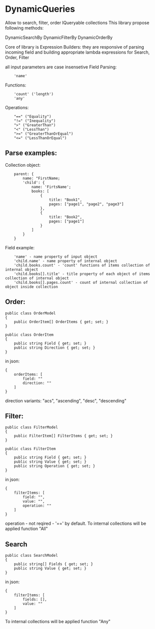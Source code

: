 # DynamicQueries

Allow to search, filter, order IQueryable collections
This library propose following methods:

DynamicSearchBy
DynamicFilterBy
DynamicOrderBy

Core of library is Expression Builders: they are responsive of parsing incoming field 
and building appropriate lambda expressions for Search, Order, Filter

all input parameters are case insensetive
Field Parsing:
```
    'name'
```

Functions:
```
    'count' ('length')
    'any' 
```

Operations:
```
    "==" ("Equality")
    "!=" ("Inequality")
    ">" ("GreaterThan")
    "<" ("LessThan")
    ">=" ("GreaterThanOrEqual")
    "<=" ("LessThanOrEqual")
```


## Parse examples:

Collection object:
```
    parent: {
        name: "FirstName;
        'child': {
            name: 'FirtsName';
            books: [
                {
                    title: "Book1",
                    pages: ["page1", "page2", "page3"]
                },
                {
                    title: "Book2",
                    pages: ["page1"]
                }
            ]
        }
    }
```

Field example:
```
    'name' - name property of input object
    'child.name' - name property of internal object
    'child.books.count' - 'count' functions of items collection of internal object
    'child.books[].title' - title property of each object of items collection of internal object
    'child.books[].pages.count' - count of internal collection of object inside collection
```


## Order:
```
public class OrderModel
{
    public OrderItem[] OrderItems { get; set; }
}

public class OrderItem
{
    public string Field { get; set; }
    public string Direction { get; set; }
}
```

in json:
```
{
    orderItems: [
        field: ""
        direction: ""
    ]
}
```

direction variants: "acs", "ascending", "desc", "descending"

## Filter:
```
public class FilterModel
{
    public FilterItem[] FilterItems { get; set; }
}

public class FilterItem
{
    public string Field { get; set; }
    public string Value { get; set; }
    public string Operation { get; set; }
}
```
in json:
```
{
    filterItems: [
        field: "",
        value: "",
        operation: ""
    ]
}
```
operation - not reqired - '==' by default. To internal collections will be applied function "All"


## Search
```
public class SearchModel
{
    public string[] Fields { get; set; }
    public string Value { get; set; }
}
```
in json:
```
{
    filterItems: [
        fields: [],
        value: ""        
    ]
}
```
To internal collections will be applied function "Any"
